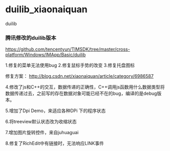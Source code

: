 # duilib_xiaonaiquan
duilib

### 腾讯修改的duilib版本
https://github.com/tencentyun/TIMSDK/tree/master/cross-platform/Windows/IMApp/Basic/duilib

1.修复的菜单无法使用bug
2.修复鼠标手势的改变
3.修复托盘图标

修复方案：
http://blog.csdn.net/xiaonaiquan/article/category/6986587

4.修改了js和C++的交互，数据传递的正确性，C++调用js函数用什么数据类型将数据传递过去，之前写的存在数据对象可能已经不在的bug，编译的是debug版本。

5.增加了Dpi Demo，来适应各种DPi 下的程序状态

6.将treeview默认状态改为收缩状态

7.增加图片旋转控件，来自juhuaguai

8.修复了RichEdit中有链接时，无法响应LINK事件

